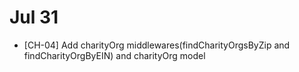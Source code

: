 # Jul 31
- [CH-04] Add charityOrg middlewares(findCharityOrgsByZip and findCharityOrgByEIN) and charityOrg model